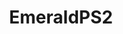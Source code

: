 ---
title: EmeraldPS2
crosslinks:
- Planetside
- DuplicatesBot
- tmsbmeta
- planetside
- Battlefield
- MillerPlanetside
- ps2ragetells
- Connery
- youtube
- madlads
- gamingsuggestions
- AskReddit
- MechanicalKeyboards
- planetsidearmor
- REEEEEEEEEE
- Briggs
- u_imguralbumbot
- PrequelMemes
- AskHistorians
- tifu
---